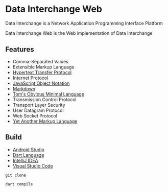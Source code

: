 [Android]: https://developer.android.com/studio
[CommonMark]:https://commonmark.org/
[Dart]: https://dart.dev/
[Hypertext Transfer Protocol]: https://developer.mozilla.org/en-US/docs/Web/HTTP
[IDEA]: https://jetbrains.com/idea/
[JSON]: https://www.json.org/json-en.html
[TOML]: https://toml.io/en/
[VSCode]: https://code.visualstudio.com/docs
[YAML]: https://yaml.org/

<a href="https://github.com/HyaenaTechnologies/hyaena_technologies">
  <h1>
    <picture>
      <img src="https://github.com/HyaenaTechnologies/data_interchange_web/blob/main/assets/di_markdown.png" alt="">
    </picture>
  </h1>
</a>

# Data Interchange Web

Data Interchange is a Network Application Programming Interface Platform

Data Interchange Web is the Web implementation of Data Interchange

## Features

- Comma-Separated Values
- Extensible Markup Language
- [Hypertext Transfer Protocol][Hypertext Transfer Protocol]
- Internet Protocol
- [JavaScript Object Notation][JSON]
- [Markdown][CommonMark]
- [Tom's Obvious Minimal Language][TOML]
- Transmission Control Protocol
- Transport Layer Security
- User Datagram Protocol
- Web Socket Protocol
- [Yet Another Markup Language][YAML]

## Build

- [Android Studio][Android]
- [Dart Language][Dart]
- [IntelliJ IDEA][IDEA]
- [Visual Studio Code][VSCode]

```shell
git clone

dart compile
```